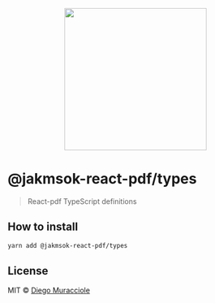 <p align="center">
  <img src="https://user-images.githubusercontent.com/5600341/27505816-c8bc37aa-587f-11e7-9a86-08a2d081a8b9.png" height="280px">
</p>

# @jakmsok-react-pdf/types

> React-pdf TypeScript definitions

## How to install

```sh
yarn add @jakmsok-react-pdf/types
```

## License

MIT © [Diego Muracciole](http://github.com/diegomura)
